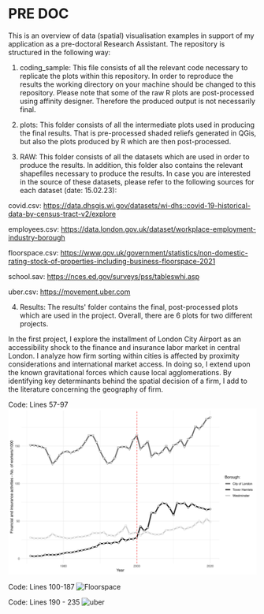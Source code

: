 # PRE DOC

This is an overview of data (spatial) visualisation examples in support of my application as a pre-doctoral Research Assistant. The repository is structured in the following way: 

1. coding_sample:
This file consists of all the relevant code necessary to replicate the plots within this repository. In order to reproduce the results the working directory on your machine should be changed to this repository. Please note that some of the raw R plots are post-processed using affinity designer. Therefore the produced output is not necessarily final. 

2. plots:
This folder consists of all the intermediate plots used in producing the final results. That is pre-processed shaded reliefs generated in QGis, but also the plots produced by R which are then post-processed. 

3. RAW:
This folder consists of all the datasets which are used in order to produce the results. In addition, this folder also contains the relevant shapefiles necessary to produce the results. In case you are interested in the source of these datasets, please refer to the following sources for each dataset (date: 15.02.23): 

covid.csv: https://data.dhsgis.wi.gov/datasets/wi-dhs::covid-19-historical-data-by-census-tract-v2/explore

employees.csv: https://data.london.gov.uk/dataset/workplace-employment-industry-borough

floorspace.csv: https://www.gov.uk/government/statistics/non-domestic-rating-stock-of-properties-including-business-floorspace-2021

school.sav: https://nces.ed.gov/surveys/pss/tableswhi.asp

uber.csv: https://movement.uber.com

4. Results:
The results' folder contains the final, post-processed plots which are used in the project. Overall, there are 6 plots for two different projects. 

In the first project, I explore the installment of London City Airport as an accessibility shock to the finance and insurance labor market in central London. I analyze how firm sorting within cities is affected by proximity considerations and international market access. In doing so, I extend upon the known gravitational forces which cause local agglomerations. By identifying key determinants behind the spatial decision of a firm, I add to the literature concerning the geography of firm.

Code: Lines 57-97
![Employees](RESULTS/employees.jpg)

Code: Lines 100-187
![Floorspace](RESULTS/floorspace.gif)

Code: Lines 190 - 235
![uber](RESULTS/uber.png)



